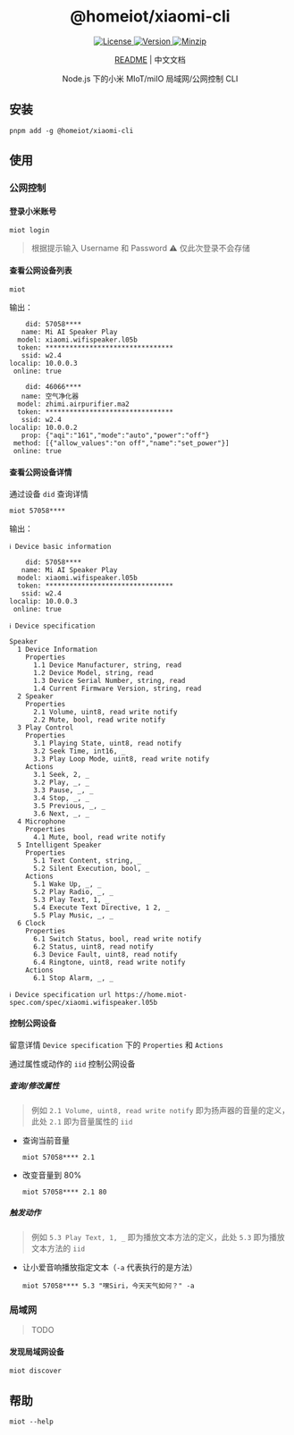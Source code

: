 <h1 align="center">@homeiot/xiaomi-cli</h1>

<p align="center">
  <a href="https://github.com/qq15725/homeiot/blob/master/LICENSE" class="mr-3">
    <img src="https://img.shields.io/npm/l/homeiot.svg" alt="License">
  </a>
  <a href="https://www.npmjs.com/package/@homeiot/xiaomi-cli">
    <img src="https://img.shields.io/npm/v/@homeiot/xiaomi-cli.svg" alt="Version">
  </a>
  <a href="https://cdn.jsdelivr.net/npm/@homeiot/xiaomi-cli/dist/index.mjs">
    <img src="https://img.shields.io/bundlephobia/minzip/@homeiot/xiaomi-cli" alt="Minzip">
  </a>
</p>

<p align="center"><a href="README.md">README</a> | 中文文档</p>

<p align="center">Node.js 下的小米 MIoT/miIO 局域网/公网控制 CLI</p>

## 安装

```shell
pnpm add -g @homeiot/xiaomi-cli
```

## 使用

### 公网控制

#### 登录小米账号

```shell
miot login
```

> 根据提示输入 Username 和 Password
> ⚠️ 仅此次登录不会存储

#### 查看公网设备列表

```shell
miot
```

输出：

```shell
    did: 57058****
   name: Mi AI Speaker Play
  model: xiaomi.wifispeaker.l05b
  token: ********************************
   ssid: w2.4
localip: 10.0.0.3
 online: true

    did: 46066****
   name: 空气净化器
  model: zhimi.airpurifier.ma2
  token: ********************************
   ssid: w2.4
localip: 10.0.0.2
   prop: {"aqi":"161","mode":"auto","power":"off"}
 method: [{"allow_values":"on off","name":"set_power"}]
 online: true
```

#### 查看公网设备详情

通过设备 `did` 查询详情

```shell
miot 57058****
```

输出：

```shell
ℹ Device basic information

    did: 57058****
   name: Mi AI Speaker Play
  model: xiaomi.wifispeaker.l05b
  token: ********************************
   ssid: w2.4
localip: 10.0.0.3
 online: true

ℹ Device specification

Speaker
  1 Device Information
    Properties
      1.1 Device Manufacturer, string, read
      1.2 Device Model, string, read
      1.3 Device Serial Number, string, read
      1.4 Current Firmware Version, string, read
  2 Speaker
    Properties
      2.1 Volume, uint8, read write notify
      2.2 Mute, bool, read write notify
  3 Play Control
    Properties
      3.1 Playing State, uint8, read notify
      3.2 Seek Time, int16, _
      3.3 Play Loop Mode, uint8, read write notify
    Actions
      3.1 Seek, 2, _
      3.2 Play, _, _
      3.3 Pause, _, _
      3.4 Stop, _, _
      3.5 Previous, _, _
      3.6 Next, _, _
  4 Microphone
    Properties
      4.1 Mute, bool, read write notify
  5 Intelligent Speaker
    Properties
      5.1 Text Content, string, _
      5.2 Silent Execution, bool, _
    Actions
      5.1 Wake Up, _, _
      5.2 Play Radio, _, _
      5.3 Play Text, 1, _
      5.4 Execute Text Directive, 1 2, _
      5.5 Play Music, _, _
  6 Clock
    Properties
      6.1 Switch Status, bool, read write notify
      6.2 Status, uint8, read notify
      6.3 Device Fault, uint8, read notify
      6.4 Ringtone, uint8, read write notify
    Actions
      6.1 Stop Alarm, _, _

ℹ Device specification url https://home.miot-spec.com/spec/xiaomi.wifispeaker.l05b
```

#### 控制公网设备

留意详情 `Device specification` 下的 `Properties` 和 `Actions`

通过属性或动作的 `iid` 控制公网设备

##### 查询/修改属性

> 例如 `2.1 Volume, uint8, read write notify` 即为扬声器的音量的定义，此处 `2.1` 即为音量属性的 `iid`

- 查询当前音量
  ```shell
  miot 57058**** 2.1
  ```
- 改变音量到 80%
  ```shell
  miot 57058**** 2.1 80
  ```

##### 触发动作

> 例如 `5.3 Play Text, 1, _` 即为播放文本方法的定义，此处 `5.3` 即为播放文本方法的 `iid`

- 让小爱音响播放指定文本（`-a` 代表执行的是方法）
  ```shell
  miot 57058**** 5.3 "嘿Siri，今天天气如何？" -a
  ```

### 局域网

> TODO

#### 发现局域网设备

```shell
miot discover
```

## 帮助

```shell
miot --help
```

